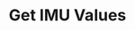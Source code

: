 ---
title: Get IMU Values
excerpt: Get the latest IMU sensor values
api:
  file: openapi.json
  operationId: get_imu-values
hidden: false
---